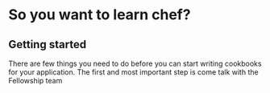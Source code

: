 # So you want to learn chef?

## Getting started
There are few things you need to do before you can start writing cookbooks for your application. The first and most important step is come talk with the Fellowship team
